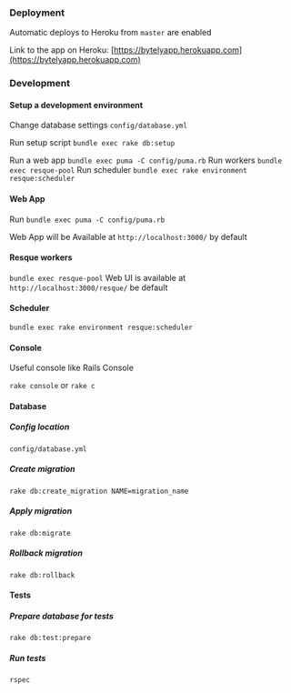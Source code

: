 ### Deployment
Automatic deploys to Heroku from `master` are enabled

Link to the app on Heroku: [https://bytelyapp.herokuapp.com](https://bytelyapp.herokuapp.com)

### Development
#### Setup a development environment
Change database settings 
`config/database.yml`

Run setup script ```bundle exec rake db:setup```

Run a web app ```bundle exec puma -C config/puma.rb```
Run workers ```bundle exec resque-pool```
Run scheduler ```bundle exec rake environment resque:scheduler```

#### Web App
Run ```bundle exec puma -C config/puma.rb```

Web App will be Available at `http://localhost:3000/` by default

#### Resque workers
```bundle exec resque-pool```
Web UI is available at `http://localhost:3000/resque/` be default

#### Scheduler
```bundle exec rake environment resque:scheduler```

#### Console
Useful console like Rails Console

```rake console``` or ```rake c```

#### Database
##### Config location
`config/database.yml`

##### Create migration
```rake db:create_migration NAME=migration_name```

##### Apply migration
```rake db:migrate```

##### Rollback migration
```rake db:rollback```

#### Tests

##### Prepare database for tests
```rake db:test:prepare```

##### Run tests
```rspec```
